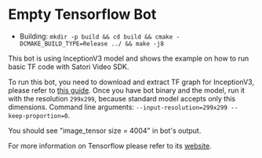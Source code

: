 # Empty Tensorflow Bot

- Building: `mkdir -p build && cd build && cmake -DCMAKE_BUILD_TYPE=Release ../ && make -j8`

This bot is using InceptionV3 model and shows the example on how to run basic TF code with
Satori Video SDK.

To run this bot, you need to download and extract TF graph for InceptionV3, please refer to [this guide](https://www.tensorflow.org/tutorials/image_recognition).
Once you have bot binary and the model, run it with the resolution `299x299`, because
standard model accepts only this dimensions. Command line arguments: `--input-resolution=299x299 --keep-proportion=0`.

You should see "image_tensor size = 4004" in bot's output.

For more information on Tensorflow please refer to its [website](https://www.tensorflow.org).
